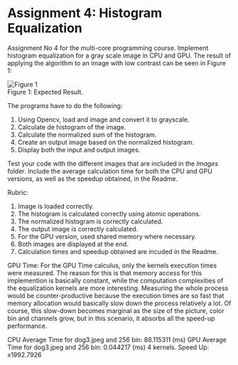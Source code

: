 # Assignment 4: Histogram Equalization

Assignment No 4 for the multi-core programming course. Implement histogram equalization for a gray scale image in CPU and GPU. The result of applying the algorithm to an image with low contrast can be seen in Figure 1:

![Figure 1](Images/histogram_equalization.png)
<br/>Figure 1: Expected Result.

The programs have to do the following:

1. Using Opencv, load and image and convert it to grayscale.
2. Calculate de histogram of the image.
3. Calculate the normalized sum of the histogram.
4. Create an output image based on the normalized histogram.
5. Display both the input and output images.

Test your code with the different images that are included in the *Images* folder. Include the average calculation time for both the CPU and GPU versions, as well as the speedup obtained, in the Readme.

Rubric:

1. Image is loaded correctly.
2. The histogram is calculated correctly using atomic operations.
3. The normalized histogram is correctly calculated.
4. The output image is correctly calculated.
5. For the GPU version, used shared memory where necessary.
6. Both images are displayed at the end.
7. Calculation times and speedup obtained are incuded in the Readme.

GPU Time: For the GPU Time calculus, only the kernels execution times were measured. The reason for this is that memory access for this implemention is basically constant, while the computation complexities of the equalization kernels are more interesting. Measuring the whole process would be counter-productive because the execution times are so fast that memory allocation would basically slow down the process relatively a lot. Of course, this slow-down becomes marginal as the size of the picture, color bin and channels grow, but in this scenario, it absorbs all the speed-up performance.

CPU Average Time for dog3.jpeg and 256 bin: 88.115311 (ms)
GPU Average Time for dog3.jpeg and 256 bin: 0.044217 (ms) 4 kernels. 
Speed Up: x1992.7926
